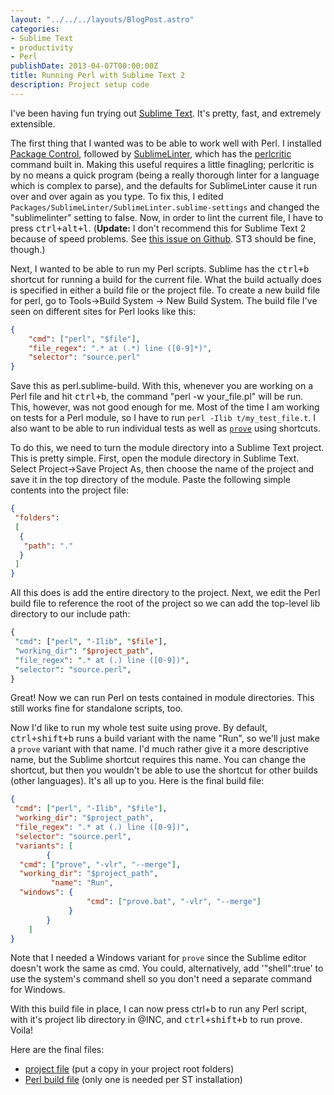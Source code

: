 ```yaml
---
layout: "../../../layouts/BlogPost.astro"
categories:
- Sublime Text
- productivity
- Perl
publishDate: 2013-04-07T00:00:00Z
title: Running Perl with Sublime Text 2
description: Project setup code
---
```


I've been having fun trying out [Sublime Text](http://www.sublimetext.com/). It's pretty, fast, and extremely extensible.

The first thing that I wanted was to be able to work well with Perl. I installed [Package Control](http://wbond.net/sublime_packages/package_control), followed by [SublimeLinter](https://github.com/SublimeLinter/SublimeLinter), which has the [perlcritic](http://perlcritic.com/) command built in. Making this useful requires a little finagling; perlcritic is by no means a quick program (being a really thorough linter for a language which is complex to parse), and the defaults for SublimeLinter cause it run over and over again as you type. To fix this, I edited `Packages/SublimeLinter/SublimeLinter.sublime-settings` and changed the "sublimelinter" setting to false. Now, in order to lint the current file, I have to press <kbd>ctrl+alt+l</kbd>. (**Update:** I don't recommend this for Sublime Text 2 because of speed problems. See [this issue on Github](https://github.com/SublimeLinter/SublimeLinter/issues/408). ST3 should be fine, though.)

Next, I wanted to be able to run my Perl scripts. Sublime has the <kbd>ctrl+b</kbd> shortcut for running a build for the current file. What the build actually does is specified in either a build file or the project file. To create a new build file for perl, go to Tools->Build System -> New Build System. The build file I've seen on different sites for Perl looks like this:

``` json
{
    "cmd": ["perl", "$file"],
    "file_regex": ".* at (.*) line ([0-9]*)",
    "selector": "source.perl"
}
```

Save this as perl.sublime-build. With this, whenever you are working on a Perl file and hit <kbd>ctrl+b</kbd>, the command "perl -w your_file.pl" will be run. This, however, was not good enough for me. Most of the time I am working on tests for a Perl module, so I have to run `perl -Ilib t/my_test_file.t`. I also want to be able to run individual tests as well as [`prove`](https://metacpan.org/module/OVID/Test-Harness-3.26/bin/prove) using shortcuts.

To do this, we need to turn the module directory into a Sublime Text project. This is pretty simple. First, open the module directory in Sublime Text. Select Project->Save Project As, then choose the name of the project and save it in the top directory of the module. Paste the following simple contents into the project file:

``` json
{
 "folders":
 [
  {
   "path": "."
  }
 ]
}
```

All this does is add the entire directory to the project. Next, we edit the Perl build file to reference the root of the project so we can add the top-level lib directory to our include path:

``` perl
{
 "cmd": ["perl", "-Ilib", "$file"],
 "working_dir": "$project_path",
 "file_regex": ".* at (.) line ([0-9])",
 "selector": "source.perl",
}
```

Great! Now we can run Perl on tests contained in module directories. This still works fine for standalone scripts, too.

Now I'd like to run my whole test suite using prove. By default, <kbd>ctrl+shift+b</kbd> runs a build variant with the name "Run", so we'll just make a `prove` variant with that name. I'd much rather give it a more descriptive name, but the Sublime shortcut requires this name. You can change the shortcut, but then you wouldn't be able to use the shortcut for other builds (other languages). It's all up to you. Here is the final build file:

``` json
{
 "cmd": ["perl", "-Ilib", "$file"],
 "working_dir": "$project_path",
 "file_regex": ".* at (.) line ([0-9])",
 "selector": "source.perl",
 "variants": [
        {
  "cmd": ["prove", "-vlr", "--merge"],
  "working_dir": "$project_path",
         "name": "Run",
  "windows": {
                 "cmd": ["prove.bat", "-vlr", "--merge"]
             }
        }
    ]
}
```

Note that I needed a Windows variant for `prove` since the Sublime editor doesn't work the same as cmd. You could, alternatively, add '"shell":true' to use the system's command shell so you don't need a separate command for Windows.

With this build file in place, I can now press ctrl+b to run any Perl script, with it's project lib directory in @INC, and <kbd>ctrl+shift+b</kbd> to run prove. Voila!

Here are the final files:

* [project file](https://sites.google.com/site/complingfiles/files/perl-module.sublime-project?attredirects=0&d=1) (put a copy in your project root folders)
* [Perl build file](https://sites.google.com/site/complingfiles/files/perl.sublime-build?attredirects=0&d=1) (only one is needed per ST installation)
